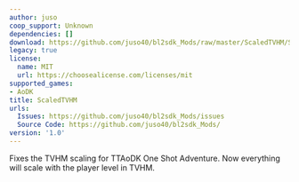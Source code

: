 ```yaml
---
author: juso
coop_support: Unknown
dependencies: []
download: https://github.com/juso40/bl2sdk_Mods/raw/master/ScaledTVHM/ScaledTVHM.zip
legacy: true
license:
  name: MIT
  url: https://choosealicense.com/licenses/mit
supported_games:
- AoDK
title: ScaledTVHM
urls:
  Issues: https://github.com/juso40/bl2sdk_Mods/issues
  Source Code: https://github.com/juso40/bl2sdk_Mods/
version: '1.0'
---
```

Fixes the TVHM scaling for TTAoDK One Shot Adventure.
Now everything will scale with the player level in TVHM.